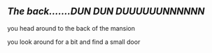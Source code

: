 ## *The back.......DUN DUN DUUUUUUNNNNNN*

you head around to the back of the mansion 

you look around for a bit and find a small door 